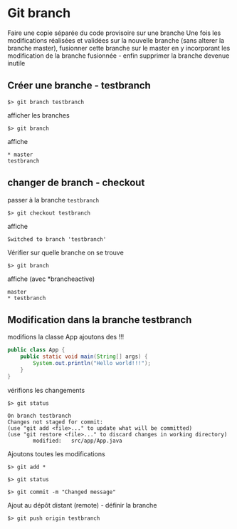 # Git branch

Faire une copie séparée du code provisoire sur une branche
Une fois les modifications réalisées et validées sur la nouvelle branche (sans alterer la branche master), fusionner cette branche sur le master en y incorporant les modification de la branche fusionnée - enfin supprimer la branche devenue inutile

## Créer une branche - testbranch

    $> git branch testbranch 

afficher les branches

    $> git branch

affiche

    * master
    testbranch

## changer de branch - checkout 

passer à la branche `testbranch`

    $> git checkout testbranch

affiche

    Switched to branch 'testbranch'

Vérifier sur quelle branche on se trouve

    $> git branch

affiche (avec *brancheactive)

    master
    * testbranch

## Modification dans la branche testbranch

modifions la classe App ajoutons des !!!

````java
public class App {
    public static void main(String[] args) {
        System.out.println("Hello world!!!");
    }
}
````

vérifions les changements

    $> git status

    On branch testbranch
    Changes not staged for commit:
    (use "git add <file>..." to update what will be committed)
    (use "git restore <file>..." to discard changes in working directory)
            modified:   src/app/App.java

Ajoutons toutes les modifications

    $> git add *
    
    $> git status

    $> git commit -m "Changed message"

Ajout au dépôt distant (remote) - définir la branche

    $> git push origin testbranch


